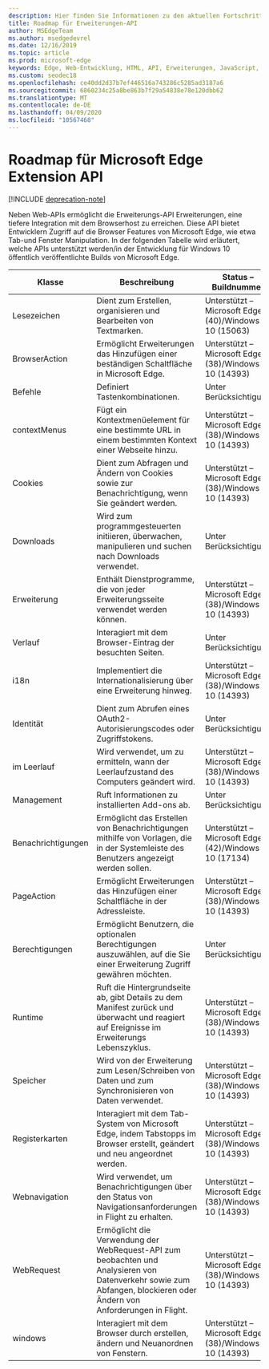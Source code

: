 ```yaml
---
description: Hier finden Sie Informationen zu den aktuellen Fortschritten beim Abschließen der Microsoft Edge-Erweiterungs-API.
title: Roadmap für Erweiterungen-API
author: MSEdgeTeam
ms.author: msedgedevrel
ms.date: 12/16/2019
ms.topic: article
ms.prod: microsoft-edge
keywords: Edge, Web-Entwicklung, HTML, API, Erweiterungen, JavaScript, Entwickler
ms.custom: seodec18
ms.openlocfilehash: ce40dd2d37b7ef446516a743286c5285ad3187a6
ms.sourcegitcommit: 6860234c25a8be863b7f29a54838e78e120dbb62
ms.translationtype: MT
ms.contentlocale: de-DE
ms.lasthandoff: 04/09/2020
ms.locfileid: "10567468"
---
```

# Roadmap für Microsoft Edge Extension API  

[!INCLUDE [deprecation-note](../includes/deprecation-note.md)]  

Neben Web-APIs ermöglicht die Erweiterungs-API Erweiterungen, eine tiefere Integration mit dem Browserhost zu erreichen. Diese API bietet Entwicklern Zugriff auf die Browser Features von Microsoft Edge, wie etwa Tab-und Fenster Manipulation. In der folgenden Tabelle wird erläutert, welche APIs unterstützt werden/in der Entwicklung für Windows 10 öffentlich veröffentlichte Builds von Microsoft Edge.


|     Klasse     |                                                              Beschreibung                                                              |                Status – Buildnummer                 |
|---------------|---------------------------------------------------------------------------------------------------------------------------------------|------------------------------------------------------|
|   Lesezeichen   |                                          Dient zum Erstellen, organisieren und Bearbeiten von Textmarken.                                          | Unterstützt – Microsoft Edge (40)/Windows 10 (15063) |
| BrowserAction |                                 Ermöglicht Erweiterungen das Hinzufügen einer beständigen Schaltfläche in Microsoft Edge.                                  | Unterstützt – Microsoft Edge (38)/Windows 10 (14393) |
| Befehle      |                                                      Definiert Tastenkombinationen.                                                      | Unter Berücksichtigung
| contextMenus  |                           Fügt ein Kontextmenüelement für eine bestimmte URL in einem bestimmten Kontext einer Webseite hinzu.                            | Unterstützt – Microsoft Edge (38)/Windows 10 (14393) |
|    Cookies    |                                 Dient zum Abfragen und Ändern von Cookies sowie zur Benachrichtigung, wenn Sie geändert werden.                                 | Unterstützt – Microsoft Edge (38)/Windows 10 (14393) |
|   Downloads   |                           Wird zum programmgesteuerten initiieren, überwachen, manipulieren und suchen nach Downloads verwendet.                           |                 Unter Berücksichtigung                  |
|   Erweiterung   |                                      Enthält Dienstprogramme, die von jeder Erweiterungsseite verwendet werden können.                                       | Unterstützt – Microsoft Edge (38)/Windows 10 (14393) |
|    Verlauf    |                                         Interagiert mit dem Browser-Eintrag der besuchten Seiten.                                         |                 Unter Berücksichtigung                  |
|     i18n      |                                         Implementiert die Internationalisierung über eine Erweiterung hinweg.                                          | Unterstützt – Microsoft Edge (38)/Windows 10 (14393) |
|   Identität    |                                       Dient zum Abrufen eines OAuth2-Autorisierungscodes oder Zugriffstokens.                                       |                 Unter Berücksichtigung                  |
|     im Leerlauf      |                                       Wird verwendet, um zu ermitteln, wann der Leerlaufzustand des Computers geändert wird.                                        | Unterstützt – Microsoft Edge (38)/Windows 10 (14393) |
|  Management   |                                              Ruft Informationen zu installierten Add-ons ab.                                                |                 Unter Berücksichtigung                  |
| Benachrichtigungen |                      Ermöglicht das Erstellen von Benachrichtigungen mithilfe von Vorlagen, die in der Systemleiste des Benutzers angezeigt werden sollen.                      | Unterstützt – Microsoft Edge (42)/Windows 10 (17134) |
|  PageAction   |                                      Ermöglicht Erweiterungen das Hinzufügen einer Schaltfläche in der Adressleiste.                                       | Unterstützt – Microsoft Edge (38)/Windows 10 (14393) |
|  Berechtigungen  |                   Ermöglicht Benutzern, die optionalen Berechtigungen auszuwählen, auf die Sie einer Erweiterung Zugriff gewähren möchten.                   |                 Unter Berücksichtigung                  |
|    Runtime    | Ruft die Hintergrundseite ab, gibt Details zu dem Manifest zurück und überwacht und reagiert auf Ereignisse im Erweiterungs Lebenszyklus. | Unterstützt – Microsoft Edge (38)/Windows 10 (14393) |
|    Speicher    |                                      Wird von der Erweiterung zum Lesen/Schreiben von Daten und zum Synchronisieren von Daten verwendet.                                       | Unterstützt – Microsoft Edge (38)/Windows 10 (14393) |
|     Registerkarten      |                Interagiert mit dem Tab-System von Microsoft Edge, indem Tabstopps im Browser erstellt, geändert und neu angeordnet werden.                | Unterstützt – Microsoft Edge (38)/Windows 10 (14393) |
| Webnavigation |                           Wird verwendet, um Benachrichtigungen über den Status von Navigationsanforderungen in Flight zu erhalten.                            | Unterstützt – Microsoft Edge (38)/Windows 10 (14393) |
|  WebRequest   |        Ermöglicht die Verwendung der WebRequest-API zum beobachten und Analysieren von Datenverkehr sowie zum Abfangen, blockieren oder Ändern von Anforderungen in Flight.        | Unterstützt – Microsoft Edge (38)/Windows 10 (14393) |
|    windows    |                              Interagiert mit dem Browser durch erstellen, ändern und Neuanordnen von Fenstern.                              | Unterstützt – Microsoft Edge (38)/Windows 10 (14393) |

